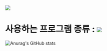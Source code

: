 ### 
<img src="https://capsule-render.vercel.app/api?waving=Rect&color=auto&height=300&section=header&text=welcome&fontSize=90" />


<h1>
사용하는 프로그램 종류 : <img src="https://img.shields.io/badge/-python-blue?logo=python&logoColor=white" />
 </h1>

![Anurag's GitHub stats](https://github-readme-stats.vercel.app/api?username=qusgmlwo&show_icons=true&theme=radical)





<!--
**qusgmlwo/qusgmlwo** is a ✨ _special_ ✨ repository because its `README.md` (this file) appears on your GitHub profile.

Here are some ideas to get you started:

- 🔭 I’m currently working on ...
- 🌱 I’m currently learning ...
- 👯 I’m looking to collaborate on ...
- 🤔 I’m looking for help with ...
- 💬 Ask me about ...
- 📫 How to reach me: ...
- 😄 Pronouns: ...
- ⚡ Fun fact: ...
-->
